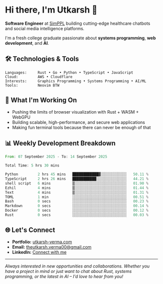 # Hi there, I'm Utkarsh 👋

**Software Engineer** at [SimPPL](https://simppl.org) building cutting-edge healthcare chatbots and social media intelligence platforms.

I'm a fresh college graduate passionate about **systems programming**, **web development**, and **AI**.

## 🛠️ Technologies & Tools

```
Languages:     Rust • Go • Python • TypeScript • JavaScript
Cloud:         AWS • Cloudflare
Interests:     Graphics Programming • Systems Programming • AI/ML
Tools:         Neovim BTW
```

## 🚀 What I'm Working On

- Pushing the limits of browser visualization with Rust + WASM + WebGPU
- Building scalable, high-performance, and secure web applications
- Making fun terminal tools because there can never be enough of that

## 📊 Weekly Development Breakdown

<!--START_SECTION:waka-->

```rust
From: 07 September 2025 - To: 14 September 2025

Total Time: 5 hrs 30 mins

Python         2 hrs 45 mins   ████████████▓░░░░░░░░░░░░   50.11 %
TypeScript     2 hrs 26 mins   ███████████░░░░░░░░░░░░░░   44.21 %
shell script   6 mins          ▒░░░░░░░░░░░░░░░░░░░░░░░░   01.90 %
Ezhil          4 mins          ▒░░░░░░░░░░░░░░░░░░░░░░░░   01.44 %
Text           4 mins          ▒░░░░░░░░░░░░░░░░░░░░░░░░   01.31 %
TOML           1 min           ░░░░░░░░░░░░░░░░░░░░░░░░░   00.51 %
Bash           0 secs          ░░░░░░░░░░░░░░░░░░░░░░░░░   00.23 %
Markdown       0 secs          ░░░░░░░░░░░░░░░░░░░░░░░░░   00.14 %
Docker         0 secs          ░░░░░░░░░░░░░░░░░░░░░░░░░   00.12 %
Rust           0 secs          ░░░░░░░░░░░░░░░░░░░░░░░░░   00.03 %
```

<!--END_SECTION:waka-->

## 🌐 Let's Connect

- **Portfolio:** [utkarsh-verma.com](https://utkarsh-verma.com)
- **Email:** theutkarsh.verma00@gmail.com
- **LinkedIn:** [Connect with me](https://linkedin.com/in/utkarsh-verm4)

---

*Always interested in new opportunities and collaborations. Whether you have a project in mind or just want to chat about Rust, systems programming, or the latest in AI – I'd love to hear from you!*
